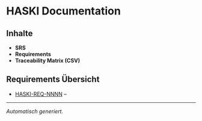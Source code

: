 # HASKI Documentation

## Inhalte

- **SRS**
- **Requirements**
- **Traceability Matrix (CSV)**

## Requirements Übersicht

- [HASKI-REQ-NNNN](requirements/HASKI-REQ-NNNN.md) – 

---
_Automatisch generiert._
